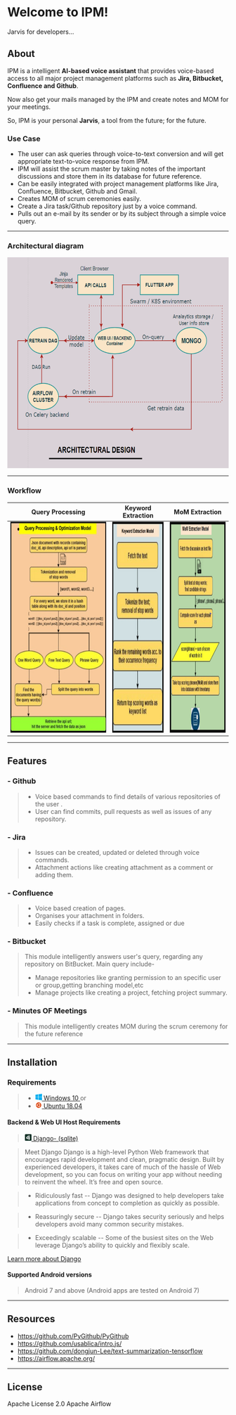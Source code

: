 # Welcome to IPM!
Jarvis for developers...
## About
IPM is a intelligent **AI-based voice assistant** that provides voice-based access to all major project management platforms such as **Jira, Bitbucket, Confluence and Github**. 

Now also get your mails managed by the IPM and create notes and MOM for your meetings.  

So, IPM is your personal **Jarvis**, a tool from the future; for the future.

### Use Case
- The user can ask queries through voice-to-text conversion and will get appropriate text-to-voice response from IPM.
- IPM will assist the scrum master by taking notes of the important discussions and store them in its database for future reference. 
- Can be easily integrated with project management platforms like Jira, Confluence, Bitbucket, Github and Gmail.
- Creates MOM of scrum ceremonies easily.
- Create a Jira task/Github repository just by a voice command.
- Pulls out an e-mail by its sender or by its subject through a simple voice query.
<hr>

### Architectural diagram
<img height="480px" src="image/SIH.png">

<hr>

### Workflow

| Query Processing  | Keyword Extraction | MoM Extraction |
| ------------- | ------------- | ------------- |
| <img height="480px" width="600px" src="image/query process.jpeg">   | <img height="480px" src="image/keyword extract.jpeg">  | <img height="480px" src="image/mom extract.jpeg">  |

<hr>

## Features
<!--modular object oriented designing approach that makes any part easily replacable-->

### - Github
> - Voice based commands to find details of various repositories of the user .
>- User can find commits, pull requests as well as issues of any repository.
   
### - Jira
>- Issues can be created, updated or deleted through voice commands.
>- Attachment actions like creating attachment as a comment or adding them.
 
### - Confluence
>- Voice based creation of pages.
>- Organises your attachment in folders.
>- Easily checks if a task is complete, assigned or due

### - Bitbucket
>This module intelligently answers user's query, regarding any repository on BitBucket.
Main query include-
>- Manage repositories like granting permission to an specific user or group,getting branching model,etc
>- Manage projects like creating a project, fetching project summary.

### - Minutes OF Meetings
>This module intelligently creates MOM during the scrum ceremony for the future reference 
<!-- <img height="480px" src="image/WhatsApp Image 2020-08-02 at 5.14.47 PM.jpeg"> -->

<hr>

## Installation <a href="#"><img height="15" width="15" src="https://github.com/TechTarun/SM446_Intelleneur/blob/master/image/ZZ5H.gif"></a>
### Requirements
>-  <a href="https://www.microsoft.com/en-in/windows/get-windows-10"><img height="15" width="15" src="image/window10_logo1.png"> Windows 10 </a>
or
>- <a href="https://ubuntu.com/#download"><img height="15" width="15" src="image/ubantu-logo.png"> Ubuntu 18.04 </a>

#### Backend & Web UI Host Requirements
> <a href="https://www.djangoproject.com/"> <img height="15" width="15" src="image/Django-logo.png"> Django- (sqlite) </a>

<!--Starting here about Django -->          
> Meet Django
Django is a high-level Python Web framework that encourages rapid development and clean, pragmatic design.
Built by experienced developers, it takes care of much of the hassle of Web development, so you can focus
on writing your app without needing to reinvent the wheel. It’s free and open source.  

 >- Ridiculously fast
 >-- Django was designed to help developers take applications from concept to completion as quickly as possible.      

 >- Reassuringly secure
 >-- Django takes security seriously and helps developers avoid many common security mistakes.

 >- Exceedingly scalable
 >-- Some of the busiest sites on the Web leverage Django’s ability to quickly and flexibly scale.

 <a href="https://www.djangoproject.com/start/overview/">Learn more about Django</a>
 



#### Supported Android versions
>Android 7 and above (Android apps are tested on Android 7)

<hr>

## Resources
- https://github.com/PyGithub/PyGithub
- https://github.com/usablica/intro.js/
- https://github.com/dongjun-Lee/text-summarization-tensorflow
- https://airflow.apache.org/

<hr>

## License
Apache License 2.0
Apache Airflow
